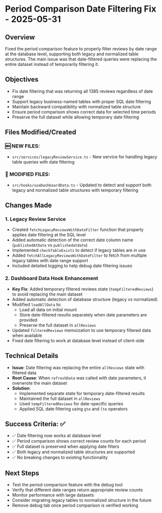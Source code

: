 # Period Comparison Date Filtering Fix - 2025-05-31

## Overview
Fixed the period comparison feature to properly filter reviews by date range at the database level, supporting both legacy and normalized table structures. The main issue was that date-filtered queries were replacing the entire dataset instead of temporarily filtering it.

## Objectives
- Fix date filtering that was returning all 1385 reviews regardless of date range
- Support legacy business-named tables with proper SQL date filtering
- Maintain backward compatibility with normalized table structure
- Ensure period comparison shows correct data for selected time periods
- Preserve the full dataset while allowing temporary date filtering

## Files Modified/Created

### 🆕 NEW FILES:
- `src/services/legacyReviewService.ts` - New service for handling legacy table queries with date filtering

### 🔄 MODIFIED FILES:
- `src/hooks/useDashboardData.ts` - Updated to detect and support both legacy and normalized table structures with temporary filtering

## Changes Made

### 1. Legacy Review Service
- Created `fetchLegacyReviewsWithDateFilter` function that properly applies date filtering at the SQL level
- Added automatic detection of the correct date column name (`publishedAtDate` vs `publishedatdate`)
- Implemented `checkTableExists` to detect if legacy tables are in use
- Added `fetchAllLegacyReviewsWithDateFilter` to fetch from multiple legacy tables with date range support
- Included detailed logging to help debug date filtering issues

### 2. Dashboard Data Hook Enhancement
- **Key Fix**: Added temporary filtered reviews state (`tempFilteredReviews`) to avoid replacing the main dataset
- Added automatic detection of database structure (legacy vs normalized)
- Modified `loadAllData` to:
  - Load all data on initial mount
  - Store date-filtered results separately when date parameters are provided
  - Preserve the full dataset in `allReviews`
- Updated `filteredReviews` memoization to use temporary filtered data when available
- Fixed date filtering to work at database level instead of client-side

## Technical Details
- **Issue**: Date filtering was replacing the entire `allReviews` state with filtered data
- **Root Cause**: When `refreshData` was called with date parameters, it overwrote the main dataset
- **Solution**: 
  - Implemented separate state for temporary date-filtered results
  - Maintained the full dataset in `allReviews` 
  - Used `tempFilteredReviews` for date-specific queries
  - Applied SQL date filtering using `gte` and `lte` operators

## Success Criteria: ✅
- ✅ Date filtering now works at database level
- ✅ Period comparison shows correct review counts for each period
- ✅ Full dataset is preserved when applying date filters
- ✅ Both legacy and normalized table structures are supported
- ✅ No breaking changes to existing functionality

## Next Steps
- Test the period comparison feature with the debug tool
- Verify that different date ranges return appropriate review counts
- Monitor performance with large datasets
- Consider migrating legacy tables to normalized structure in the future
- Remove debug tab once period comparison is verified working